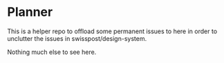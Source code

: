 # Planner

This is a helper repo to offload some permanent issues to here in order to unclutter the issues in swisspost/design-system.

Nothing much else to see here.
